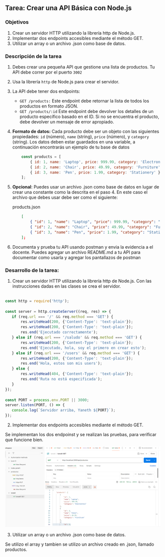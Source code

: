 ## Tarea: Crear una API Básica con Node.js

### Objetivos

1. Crear un servidor HTTP utilizando la librería http de Node.js.
2. Implementar dos endpoints accesibles mediante el método GET.
3. Utilizar un array o un archivo .json como base de datos.

### Descripción de la tarea

1. Debes crear una pequeña API que gestione una lista de productos. Tu API debe correr por el puerto `3002`

2. Usa la librería `http` de Node.js para crear el servidor.

3. La API debe tener dos endpoints:

    - `GET /products:` Este endpoint debe retornar la lista de todos los productos en formato JSON.
    - `GET /products/:id` Este endpoint debe devolver los detalles de un producto específico basado en el ID. Si no se encuentra el producto, debe devolver un mensaje de error apropiado.

4. **Formato de datos:** Cada producto debe ser un objeto con las siguientes propiedades:  `id` (número), `name` (string), `price` (número), y `category` (string). Los datos deben estar guardados en una variable, a continuación encontrarás un ejemplo de tu base de datos

    ```javascript
        const products = [
            { id: 1, name: 'Laptop', price: 999.99, category: 'Electronics' },
            { id: 2, name: 'Chair', price: 49.99, category: 'Furniture' },
            { id: 3, name: 'Pen', price: 1.99, category: 'Stationery' }
        ];
    ```

5. **Opcional**: Puedes usar un archivo .json como base de datos en lugar de crear una constante como la descrita en el paso 4. En este caso el archivo que debes usar debe ser como el siguiente:

    products.json

    ```json
        [
            { "id": 1, "name": "Laptop", "price": 999.99, "category": "Electronics" },
            { "id": 2, "name": "Chair", "price": 49.99, "category": "Furniture" },
            { "id": 3, "name": "Pen", "price": 1.99, "category": "Stationery" }
        ];
    ```

6. Documenta y prueba tu API usando postman y envia la evidencia a el docente. Puedes agregar un archivo README.md a tu API para documentar como usarla y agregar los pantallazos de postman

### Desarrollo de la tarea:

1. Crear un servidor HTTP utilizando la librería http de Node.js.
Con las instrucciones dadas en las clases se crea el servidor.


 ```javascript
        
const http = require('http');

const server = http.createServer((req, res) => {
    if (req.url === '/' && req.method === 'GET') {
        res.writeHead(200, {'Content-Type': 'text-plain'});
        res.writeHead(200, {'Content-Type': 'text-plain'});
        res.end('Ejecutado correctamente');
    } else if (req.url === '/saludo' && req.method === 'GET') {
        res.writeHead(200, {'Content-Type': 'text-plain'});
        res.end('Ejecutado, hola, soy el primero en crear esto');
    } else if (req.url === '/users' && req.method === 'GET') {
        res.writeHead(200, {'Content-Type': 'text-plain'});
        res.end('Hola, estos son mis users');
    } else {
        res.writeHead(404, {'Content-Type': 'text-plain'});
        res.end('Ruta no está especificada');
    }
});

const PORT = process.env.PORT || 3000;
server.listen(PORT, () => {
    console.log(`Servidor arriba, Yaneth ${PORT}`);
});

```


2. Implementar dos endpoints accesibles mediante el método GET.

Se implementan los dos endpoinst y se realizan las pruebas, para verificar que funcione bien.

![Endpoints - productos](./images/Tarea6-imagen1.png)



3. Utilizar un array o un archivo .json como base de datos.

Se utilizo el array y tambien se utilizo un archivo creado en .json, llamado productos.

